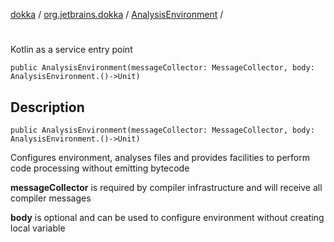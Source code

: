 [dokka](../../index.md) / [org.jetbrains.dokka](../index.md) / [AnalysisEnvironment](index.md) / [<init>](_init_.md)

# <init>
Kotlin as a service entry point
```
public AnalysisEnvironment(messageCollector: MessageCollector, body: AnalysisEnvironment.()->Unit)
```
## Description
```
public AnalysisEnvironment(messageCollector: MessageCollector, body: AnalysisEnvironment.()->Unit)
```
Configures environment, analyses files and provides facilities to perform code processing without emitting bytecode

**messageCollector**
is required by compiler infrastructure and will receive all compiler messages

**body**
is optional and can be used to configure environment without creating local variable

